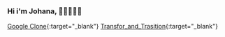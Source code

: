 ### Hi i'm Johana,  👋🏽👩🏽‍💻
[Google Clone](johaalarcon.github.io/Google-clone/){:target="_blank"}
[Transfor_and_Trasition]( https://johaalarcon.github.io/Transfor_and_Trasition_Curse_Platzi/){:target="_blank"}
<!--
**JohaAlarcon/JohaAlarcon** is a ✨ _special_ ✨ repository because its `README.md` (this file) appears on your GitHub profile.

Here are some ideas to get you started:

- 🔭 I’m currently working on ...
- 🌱 I’m currently learning ...
- 👯 I’m looking to collaborate on ...
- 🤔 I’m looking for help with ...
- 💬 Ask me about ...
- 📫 How to reach me: ...
- 😄 Pronouns: ...
- ⚡ Fun fact: ...
-->
